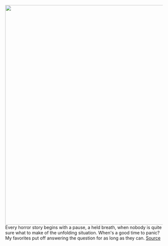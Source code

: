 <img src='https://cdn.vox-cdn.com/thumbor/3qF3xau6drBe1hC4ujOMXIgs-ho=/0x0:4500x2999/1200x800/filters:focal(1587x620:2307x1340)/cdn.vox-cdn.com/uploads/chorus_image/image/66405338/1203946427.jpg.0.jpg' width='700px' /><br/>
Every horror story begins with a pause, a held breath, when nobody is quite sure what to make of the unfolding situation. When's a good time to panic? My favorites put off answering the question for as long as they can.
<a href='https://www.theverge.com/2020/2/28/21157721/severance-coronavirus-cdc-trump-healthcare-outbreak-crisis-panic-twitter'> Source <a/>